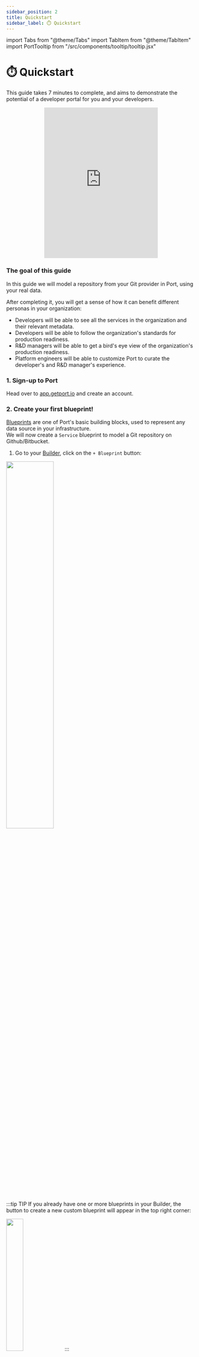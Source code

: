 ```yaml
---
sidebar_position: 2
title: Quickstart
sidebar_label: ⏱️ Quickstart
---
```


import Tabs from "@theme/Tabs"
import TabItem from "@theme/TabItem"
import PortTooltip from "/src/components/tooltip/tooltip.jsx"

# ⏱️ Quickstart

This guide takes 7 minutes to complete, and aims to demonstrate the potential of a developer portal for you and your developers.

<center>

<iframe width="60%" height="400" src="https://www.youtube.com/embed/Oqq-VA4a_fQ" title="YouTube video player" frameborder="0" allow="accelerometer; autoplay; clipboard-write; encrypted-media; gyroscope; picture-in-picture; web-share" allowfullscreen allow="fullscreen;"></iframe>

</center>

### The goal of this guide

In this guide we will model a repository from your Git provider in Port, using your real data.

After completing it, you will get a sense of how it can benefit different personas in your organization:

- Developers will be able to see all the services in the organization and their relevant metadata.
- Developers will be able to follow the organization's standards for production readiness.
- R&D managers will be able to get a bird's eye view of the organization's production readiness.
- Platform engineers will be able to customize Port to curate the developer's and R&D manager's experience.

### 1. Sign-up to Port

Head over to [app.getport.io](https://app.getport.io) and create an account.

### 2. Create your first blueprint!

[Blueprints](/build-your-software-catalog/define-your-data-model/setup-blueprint/) are one of Port's basic building blocks, used to represent any data source in your infrastructure.  
We will now create a `Service` blueprint to model a Git repository on Github/Bitbucket.

1. Go to your [Builder](https://app.getport.io/dev-portal/data-model), click on the `+ Blueprint` button:

<img src='/img/quickstart/builderAddCustomBlueprint.png' width='50%' />

<br/>

:::tip TIP
If you already have one or more blueprints in your Builder, the button to create a new custom blueprint will appear in the top right corner:

<img src='/img/quickstart/builderAddCustomBlueprintExisting.png' width='30%' />
:::

<br/>

2. Click on the `Edit JSON` button in the top right corner. Here you can define a blueprint and its properties using JSON.

3. Replace the example content with the following definition, then click `Create`:

<details>
<summary><b>Blueprint JSON (click to expand)</b></summary>

```json showLineNumbers
{
  "identifier": "service",
  "title": "Service",
  "icon": "Microservice",
  "schema": {
    "properties": {
      "readme": {
        "title": "README",
        "type": "string",
        "format": "markdown"
      },
      "url": {
        "title": "Repository URL",
        "type": "string",
        "format": "url"
      },
      "language": {
        "title": "Language",
        "type": "string"
      }
    },
    "required": []
  },
  "mirrorProperties": {},
  "calculationProperties": {},
  "relations": {}
}
```

</details>

Congratulations, you have successfully modeled a basic Git repository 🥳  
You can now see the <PortTooltip id="blueprint">blueprint</PortTooltip> in your `Builder`:

![builderAfterBpCreate](/img/quickstart/builderAfterBpCreate.png)

Now let's connect our <PortTooltip id="blueprint">blueprint</PortTooltip> to a data source and fill it with real data!

### 3. Ingest data into your repository

1. To export and sync data from Github or BitBucket, Port provides a simple application. Choose your preferred provider and install the app:

<Tabs groupId="git-provider" queryString values={[
{label: "Github", value: "github"},
{label: "BitBucket", value: "bitbucket"},
{label: "Gitlab", value: "gitlab"}
]}>

<TabItem value="github">

Install [Github app](https://github.com/apps/getport-io) in the entire organization.

</TabItem>

<TabItem value="bitbucket">

Install [BitBucket app](https://marketplace.atlassian.com/apps/1229886/port-connector-for-bitbucket?hosting=cloud&tab=overview) in the entire organization.

</TabItem>

<TabItem value="gitlab">

Port supports Gitlab using the [ocean integration](http://ocean.getport.io). Follow [these instructions](https://docs.getport.io/build-your-software-catalog/sync-data-to-catalog/git/gitlab/installation) to install the integration, then come back to this guide.

</TabItem>

</Tabs>

:::info NOTE
Make sure to install the app in the entire organization (and not in a single repository). This way Port will automatically create <PortTooltip id="entity">entities</PortTooltip> for all repositories.
:::

Once installed, you will see new data sources in the `Data Sources` tab of the builder page, waiting to be used (may take a few seconds to appear):

![dataSourcesGithub](/img/quickstart/dataSourcesGithub.png)

2. Finally, we need to map the desired information from our Git provider's API to the properties of the <PortTooltip id="blueprint">blueprint</PortTooltip> we created in Port. For this guide, we will provide you with mapping so you do not need to do anything yourself. If you want to dive further into this, see [Port's Git integrations](/build-your-software-catalog/sync-data-to-catalog/git/).

In the `Data sources` tab, click on the exporter you installed. In the `Mapping` tab paste the following snippet (choose your Git provider), then click `Save & Resync`:

<Tabs groupId="git-provider" queryString values={[
{label: "Github", value: "github"},
{label: "BitBucket", value: "bitbucket"},
{label: "Gitlab", value: "gitlab"}
]}>

<TabItem value="github">

<details>
<summary><b>Github blueprint mapping (click to expand)</b></summary>

```yaml showLineNumbers
resources:
  - kind: repository
    selector:
      query: "true"
    port:
      entity:
        mappings:
          identifier: .name
          title: .name
          blueprint: '"service"'
          properties:
            readme: file://README.md
            url: .html_url
            language: .language
```

</details>
</TabItem>

<TabItem value="bitbucket">

<details>
<summary><b>BitBucket blueprint mapping (click to expand)</b></summary>

```yaml showLineNumbers
resources:
  - kind: repository
    selector:
      query: "true"
    port:
      entity:
        mappings:
          identifier: ".name"
          title: ".name"
          blueprint: '"service"'
          properties:
            readme: file://README.md
            url: ".links.html.href"
            language: ".language"
```

</details>
</TabItem>

<TabItem value="gitlab">
<details>
<summary><b>Gitlab blueprint mapping (click to expand)</b></summary>

```yaml showLineNumbers
resources:
  - kind: project
    selector:
      query: "true"
    port:
      entity:
        mappings:
          identifier: .path_with_namespace | gsub(" "; "")
          title: .name
          blueprint: '"service"'
          properties:
            readme: file://README.md
            url: .web_url
            language: .__languages | to_entries | max_by(.value) | .key
```

</details>
</TabItem>
</Tabs>

<img src='/img/quickstart/githubRepoMapping.png' width='750rem' />

---

Now head back to your `Catalog`, and go to the `Services` page. We can see that Port has created <PortTooltip id="entity">entities</PortTooltip> for us representing our repositories, filled with real data: 🥳

![catalogAfterRepoCreation](/img/quickstart/catalogAfterRepoCreation.png)

Clicking on a service name in the table will take us to its <PortTooltip id="entity">entity</PortTooltip> page:

![entityAfterIngestion](/img/quickstart/entityAfterIngestion.png)

As you can see, Port has pulled the repository's name, url and language, and its readme file is displayed in a new `README` tab in the <PortTooltip id="entity">entity</PortTooltip> page.

### 4. Set standards using **scorecards**

In this step we will see how to set metrics for our resources.

Let's add a scorecard to the `Service` <PortTooltip id="blueprint">blueprint</PortTooltip>:

1. Head over to the `Builder` page and double-click on the <PortTooltip id="blueprint">blueprint</PortTooltip>. Choose the `Scorecards` tab, then click on `New scorecard`:

<img src='/img/quickstart/blueprintAddScorecard.png' width='250rem' />

<br/><br/>

2. Replace the contents with the following JSON and click `Save`:

<details>
<summary><b>Scorecard JSON (click to expand)</b></summary>

```json showLineNumbers
{
  "identifier": "ProductionReadiness",
  "title": "Production Readiness",
  "rules": [
    {
      "identifier": "hasReadme",
      "title": "Has readme",
      "level": "Bronze",
      "query": {
        "combinator": "and",
        "conditions": [
          {
            "operator": "isNotEmpty",
            "property": "readme"
          }
        ]
      }
    }
  ]
}
```

</details>

What we have just done is add a "Bronze" level metric that ensures all `Services` have a readme file.  
Going back to the <PortTooltip id="entity">entity</PortTooltip> we created in our `Catalog`, we can see that its `Scorecards` tab displays our new metric. Since our repository has a readme file, we pass with flying colors:

![entityPageAfterScorecard](/img/quickstart/entityPageAfterScorecard.png)

#### What more can you achieve with scorecards?

- Evaluate the maturity & producton readiness of your services.
- Enforce the standards that matter to you (e.g. ensure each service has an on-call defined).
- Track DORA metrics.
- Define thresholds (gold/silver/bronze) and prioritize metrics & KPIs.

### 5. Customize views and dashboards

Port is designed to be very flexible when it comes to data visualization and presentation.  
Let's create a simple new view for our service (and future services):

1. Head back to the `Services` page in your `Catalog`. Click on `Group by` and choose `Production Readiness` from the dropdown:

![groupByView](/img/quickstart/groupByView.png)

This table is now grouped by the scorecard we created in the previous step.

Say you really like this view, and want your developers to see the `Services` table in this format. Notice that the `Save this view` button is now enabled?

2. Click on the arrow to the right of the `Save this view` button, then click on `Save as a new page`:

<img src='/img/quickstart/saveAsNewPage.png' width='500rem' />

<br/><br/>

Choose a name and icon, and click on `Save page`.  
A second `Services` page is now created in your `Catalog`. You can further customize views and create pages in any way that suits you.

#### Create a dashboard

Dashboards allow you to visualize data that interests you and your developers.  
Let's create a simple pie chart showing the language distribution in our services:

1. Go to the `Home` tab of your Port app.
2. In the top-right corner, click on `Add` and choose `Pie chart`.

![createPieChart](/img/quickstart/createPieChart.png)

3. Fill the form out like this, then click `Save`:

<img src='/img/quickstart/pieChartLanguagesForm.png' width='380rem' />

<br/><br/>

You will now see a pie chart with the number of services and their language distribution in the `Home` tab of your Port app:

<img src='/img/quickstart/pieChartLanguages.png' width='300rem' />

This is just an example, in a real-life environment with many different resources you can visualize more complex data based on any property in any of your <PortTooltip id="blueprint">blueprints</PortTooltip>.

### Conclusion

Hopefully you now have a basic grasp of what you can do with Port, but this is just the tip of the iceberg. With Port's full suite of features, you can create a truly powerful, personalized developer portal.

### What's next?

- [Self-service actions guide](/guides-and-tutorials/scaffold-a-new-service) (~7 minutes)  
  Increase your developers' productivity and independence by creating powerful actions for them to use.
